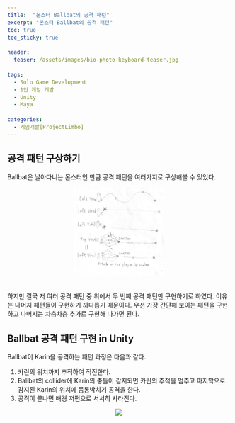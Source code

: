 ```yaml
---
title:  "몬스터 Ballbat의 공격 패턴"
excerpt: "몬스터 Ballbat의 공격 패턴"
toc: true
toc_sticky: true

header:
  teaser: /assets/images/bio-photo-keyboard-teaser.jpg
  
tags:
  - Solo Game Development
  - 1인 게임 개발
  - Unity
  - Maya
  
categories:
  - 게임개발[ProjectLimbo]
---
```




## 공격 패턴 구상하기
Ballbat은 날아다니는 몬스터인 만큼 공격 패턴을 여러가지로 구상해볼 수 있었다. 


<p align="center">
<img src = "https://raw.githubusercontent.com/ronick-grammer/ronick-grammer.github.io/main/assets/images/4-ballBatsAttckPattern/BallBatsAttackPattern_01.jpg" width="40%">
</p>

<br>
하지만 결국 저 여러 공격 패턴 중 위에서 두 번째 공격 패턴만 구현하기로 하였다. 이유는 나머지 패턴들이 구현하기 까다롭기 때문이다. 우선 가장 간단해 보이는 패턴을 구현하고 나머지는 차츰차츰 추가로 구현해 나가면 된다.

  
## Ballbat 공격 패턴 구현 in Unity
Ballbat이 Karin을 공격하는 패턴 과정은 다음과 같다.
1. 카린의 위치까지 추적하여 직진한다.
2. Ballbat의 collider에 Karin의 충돌이 감지되면 카린의 추적을 멈추고 마지막으로 감지된 Karin의 위치에 몸통박치기 공격을 한다.
3. 공격이 끝나면 배경 저편으로 서서히 사라진다.

<p align="center">
<img src = "https://raw.githubusercontent.com/ronick-grammer/ronick-grammer.github.io/main/assets/images/4-ballBatsAttckPattern/ballBatsAttack.gif">
</p>

